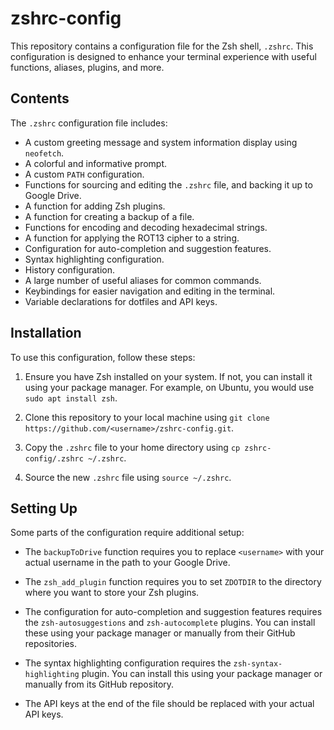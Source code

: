 # zshrc-config

This repository contains a configuration file for the Zsh shell, `.zshrc`. This configuration is designed to enhance your terminal experience with useful functions, aliases, plugins, and more. 

## Contents

The `.zshrc` configuration file includes:

- A custom greeting message and system information display using `neofetch`.
- A colorful and informative prompt.
- A custom `PATH` configuration.
- Functions for sourcing and editing the `.zshrc` file, and backing it up to Google Drive.
- A function for adding Zsh plugins.
- A function for creating a backup of a file.
- Functions for encoding and decoding hexadecimal strings.
- A function for applying the ROT13 cipher to a string.
- Configuration for auto-completion and suggestion features.
- Syntax highlighting configuration.
- History configuration.
- A large number of useful aliases for common commands.
- Keybindings for easier navigation and editing in the terminal.
- Variable declarations for dotfiles and API keys.

## Installation

To use this configuration, follow these steps:

1. Ensure you have Zsh installed on your system. If not, you can install it using your package manager. For example, on Ubuntu, you would use `sudo apt install zsh`.

2. Clone this repository to your local machine using `git clone https://github.com/<username>/zshrc-config.git`.

3. Copy the `.zshrc` file to your home directory using `cp zshrc-config/.zshrc ~/.zshrc`.

4. Source the new `.zshrc` file using `source ~/.zshrc`.

## Setting Up

Some parts of the configuration require additional setup:

- The `backupToDrive` function requires you to replace `<username>` with your actual username in the path to your Google Drive.

- The `zsh_add_plugin` function requires you to set `ZDOTDIR` to the directory where you want to store your Zsh plugins.

- The configuration for auto-completion and suggestion features requires the `zsh-autosuggestions` and `zsh-autocomplete` plugins. You can install these using your package manager or manually from their GitHub repositories.

- The syntax highlighting configuration requires the `zsh-syntax-highlighting` plugin. You can install this using your package manager or manually from its GitHub repository.

- The API keys at the end of the file should be replaced with your actual API keys.
